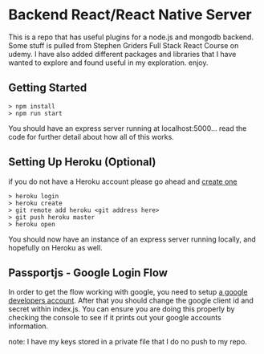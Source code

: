# Backend React/React Native Server
This is a repo that has useful plugins for a node.js and mongodb backend. Some stuff is pulled from Stephen Griders Full Stack React Course on udemy. I have also added different packages and libraries that I have wanted to explore and found useful in my exploration. enjoy.

## Getting Started
```
> npm install
> npm run start
```
You should have an express server running at localhost:5000... read the code for further detail about how all of this works.

## Setting Up Heroku (Optional)
if you do not have a Heroku account please go ahead and [create one](https://www.heroku.com/)
```
> heroku login
> heroku create
> git remote add heroku <git address here>
> git push heroku master
> heroku open
```
You should now have an instance of an express server running locally, and hopefully on Heroku as well.

## Passportjs - Google Login Flow
In order to get the flow working with google, you need to setup [a google developers account](https://console.developers.google.com). After that you should change the google client id and secret within index.js. You can ensure you are doing this properly by checking the console to see if it prints out your google accounts information.

note: I have my keys stored in a private file that I do no push to my repo.
